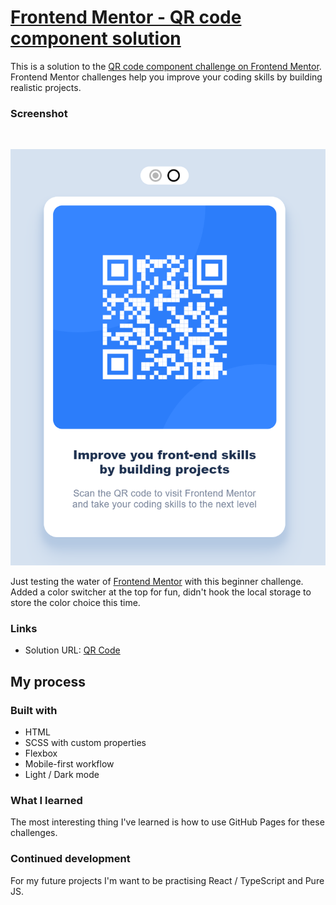 
# <a href="https://satrop.github.io/qr-code/">Frontend Mentor - QR code component solution</a>

This is a solution to the [QR code component challenge on Frontend Mentor](https://www.frontendmentor.io/challenges/qr-code-component-iux_sIO_H). Frontend Mentor challenges help you improve your coding skills by building realistic projects.

### Screenshot

<br>
<p align="center">
  <img src="./assets/img/screen_shoot_0001.png">
</p>
<p>
Just testing the water of <a href="#https://www.frontendmentor.io/">Frontend Mentor</a> with this beginner challenge. Added a color switcher at the top for fun, didn't hook the local storage to store the color choice this time.
</p>

### Links

-   Solution URL: <a href="https://satrop.github.io/qr-code/">QR Code</a>

## My process

### Built with

-   HTML
-   SCSS with custom properties
-   Flexbox
-   Mobile-first workflow
-   Light / Dark mode

### What I learned

<p>The most interesting thing I've learned is how to use GitHub Pages for these challenges.</p>

### Continued development

<p>For my future projects I'm want to be practising React / TypeScript and Pure JS.</p>

